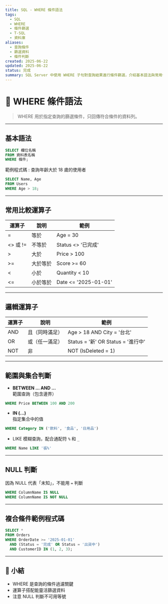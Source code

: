 ```yaml
---
title: SQL - WHERE 條件語法
tags:
  - SQL
  - WHERE
  - 條件篩選
  - T-SQL
  - 資料庫
aliases:
  - 查詢條件
  - 篩選資料
  - 條件判斷
created: 2025-06-22
updated: 2025-06-22
status: 完成
summary: SQL Server 中使用 WHERE 子句對查詢結果進行條件篩選，介紹基本語法與常用條件。
---
```

# 🎯 WHERE 條件語法

>WHERE 用於指定查詢的篩選條件，只回傳符合條件的資料列。

---
## 基本語法

```sql
SELECT 欄位名稱
FROM 資料表名稱
WHERE 條件;
```

範例程式碼 : 查詢年齡大於 18 歲的使用者
```sql
SELECT Name, Age
FROM Users
WHERE Age > 18;
```

---
## 常用比較運算子

|運算子|說明|範例|
|---|---|---|
|=|等於|Age = 30|
|<> 或 !=|不等於|Status <> '已完成'|
|>|大於|Price > 100|
|>=|大於等於|Score >= 60|
|<|小於|Quantity < 10|
|<=|小於等於|Date <= '2025-01-01'|

---
## 邏輯運算子

|運算子|說明|範例|
|---|---|---|
|AND|且（同時滿足）|Age > 18 AND City = '台北'|
|OR|或（任一滿足）|Status = '新' OR Status = '進行中'|
|NOT|非|NOT (IsDeleted = 1)|

---
## 範圍與集合判斷

- **BETWEEN ... AND ...**  
    範圍查詢（包含邊界）

```sql
WHERE Price BETWEEN 100 AND 200
```

- **IN (...)**  
	指定集合中的值

```sql
WHERE Category IN ('飲料', '食品', '日用品')
```

- LIKE
	模糊查詢，配合通配符 `%` 和 `_`

```sql
WHERE Name LIKE '張%'
```

---
## NULL 判斷

因為 NULL 代表「未知」，不能用 `=` 判斷

```sql
WHERE ColumnName IS NULL
WHERE ColumnName IS NOT NULL
```

---
## 複合條件範例程式碼

```sql
SELECT *
FROM Orders
WHERE OrderDate >= '2025-01-01'
  AND (Status = '完成' OR Status = '出貨中')
  AND CustomerID IN (1, 2, 3);
```

---
## 🧠 小結

- WHERE 是查詢的條件過濾關鍵
- 運算子搭配能靈活篩選資料
- 注意 NULL 判斷不可用等號
